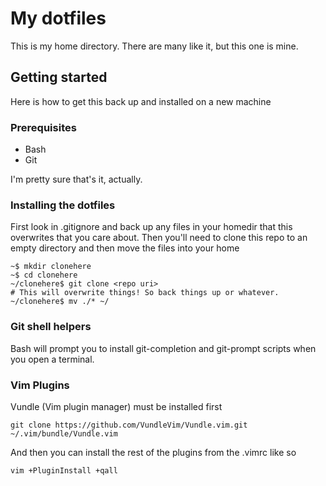 # My dotfiles

This is my home directory. There are many like it, but this one is mine.

## Getting started

Here is how to get this back up and installed on a new machine

### Prerequisites

* Bash
* Git

I'm pretty sure that's it, actually.

### Installing the dotfiles

First look in .gitignore and back up any files in your homedir that this overwrites that you care about.
Then you'll need to clone this repo to an empty directory and then move the files into your home

```
~$ mkdir clonehere
~$ cd clonehere
~/clonehere$ git clone <repo uri>
# This will overwrite things! So back things up or whatever.
~/clonehere$ mv ./* ~/
```

### Git shell helpers

Bash will prompt you to install git-completion and git-prompt scripts when you open a terminal.

### Vim Plugins

Vundle (Vim plugin manager) must be installed first
```
git clone https://github.com/VundleVim/Vundle.vim.git ~/.vim/bundle/Vundle.vim
```

And then you can install the rest of the plugins from the .vimrc like so
```
vim +PluginInstall +qall
```

